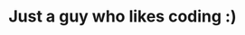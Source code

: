 <h1>Just a guy who likes coding :)</h1>
<!---
sabeshshaswath/sabeshshaswath is a ✨ special ✨ repository because its `README.md` (this file) appears on your GitHub profile.
You can click the Preview link to take a look at your changes.
--->
